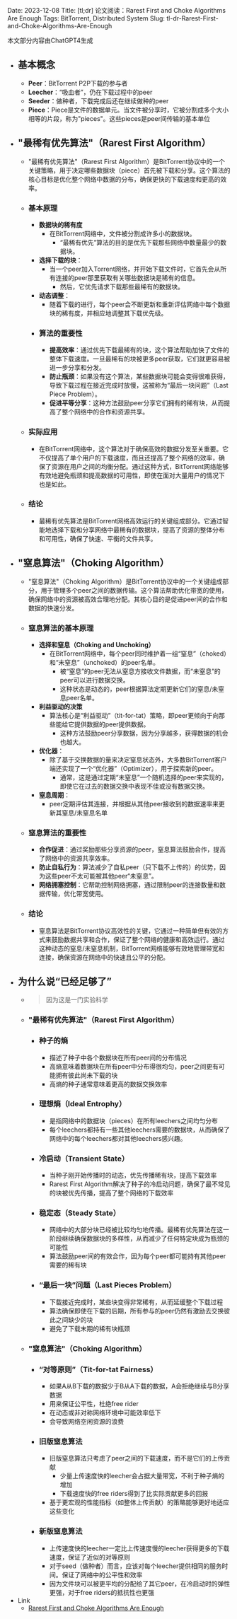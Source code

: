 Date: 2023-12-08
Title: [tl;dr] 论文阅读：Rarest First and Choke Algorithms Are Enough
Tags: BitTorrent, Distributed System
Slug: tl-dr-Rarest-First-and-Choke-Algorithms-Are-Enough

<div class="alert alert-info" role="alert">本文部分内容由ChatGPT4生成</div>

- ## 基本概念
	- **Peer**：BitTorrent P2P下载的参与者
	- **Leecher**：“吸血者”，仍在下载过程中的peer
	- **Seeder**：做种者，下载完成后还在继续做种的peer
	- **Piece**：Piece是文件的数据单元。当文件被分享时，它被分割成多个大小相等的片段，称为"pieces"。这些pieces是peer间传输的基本单位
- ## "最稀有优先算法"（Rarest First Algorithm）
	- "最稀有优先算法"（Rarest First Algorithm）是BitTorrent协议中的一个关键策略，用于决定哪些数据块（piece）首先被下载和分享。这个算法的核心目标是优化整个网络中数据的分布，确保更快的下载速度和更高的效率。
	- ### 基本原理
		- **数据块的稀有度**
			- 在BitTorrent网络中，文件被分割成许多小的数据块。
				- “最稀有优先”算法的目的是优先下载那些网络中数量最少的数据块。
		- **选择下载的块**：
			- 当一个peer加入Torrent网络，并开始下载文件时，它首先会从所有连接的peer那里获取有关哪些数据块是稀有的信息。
				- 然后，它优先请求下载那些最稀有的数据块。
		- **动态调整**：
			- 随着下载的进行，每个peer会不断更新和重新评估网络中每个数据块的稀有度，并相应地调整其下载优先级。
		- ### 算法的重要性
			- **提高效率**：通过优先下载最稀有的块，这个算法帮助加快了文件的整体下载速度。一旦最稀有的块被更多peer获取，它们就更容易被进一步分享和分发。
			- **防止瓶颈**：如果没有这个算法，某些数据块可能会变得很难获得，导致下载过程在接近完成时放慢，这被称为“最后一块问题”（Last Piece Problem）。
			- **促进平等分享**：这种方法鼓励peer分享它们拥有的稀有块，从而提高了整个网络中的合作和资源共享。
	- ### 实际应用
		- 在BitTorrent网络中，这个算法对于确保高效的数据分发至关重要。它不仅提高了单个用户的下载速度，而且还提高了整个网络的效率，确保了资源在用户之间的均衡分配。通过这种方式，BitTorrent网络能够有效地避免瓶颈和提高数据的可用性，即使在面对大量用户的情况下也是如此。
	- ### 结论
		- 最稀有优先算法是BitTorrent网络高效运行的关键组成部分。它通过智能地选择下载和分享网络中最稀有的数据块，提高了资源的整体分布和可用性，确保了快速、平衡的文件共享。
- ## "窒息算法"（Choking Algorithm）
	- "窒息算法"（Choking Algorithm）是BitTorrent协议中的一个关键组成部分，用于管理多个peer之间的数据传输。这个算法帮助优化带宽的使用，确保网络中的资源被高效合理地分配。其核心目的是促进peer间的合作和数据的快速分发。
	- ### 窒息算法的基本原理
		- **选择和窒息（Choking and Unchoking）**
			- 在BitTorrent网络中，每个peer同时维护着一组“窒息”（choked）和“未窒息”（unchoked）的peer名单。
				- 被“窒息”的peer无法从窒息方接收文件数据，而“未窒息”的peer可以进行数据交换。
				- 这种状态是动态的，peer根据算法定期更新它们的窒息/未窒息peer名单。
		- **利益驱动的决策**
			- 算法核心是“利益驱动”（tit-for-tat）策略，即peer更倾向于向那些能给它提供数据的peer提供数据。
				- 这种方法鼓励peer分享数据，因为分享越多，获得数据的机会也越大。
		- **优化器**：
			- 除了基于交换数据的量来决定窒息状态外，大多数BitTorrent客户端还实现了一个“优化器”（Optimizer），用于探索新的peer。
				- 通常，这是通过定期“未窒息”一个随机选择的peer来实现的，即使它在过去的数据交换中表现不佳或没有数据交换。
		- **窒息周期**：
			- peer定期评估其连接，并根据从其他peer接收到的数据速率来更新其窒息/未窒息名单
	- ### 窒息算法的重要性
		- **合作促进**：通过奖励那些分享资源的peer，窒息算法鼓励合作，提高了网络中的资源共享效率。
		- **防止自私行为**：算法减少了自私peer（只下载不上传的）的优势，因为这些peer不太可能被其他peer“未窒息”。
		- **网络拥塞控制**：它帮助控制网络拥塞，通过限制peer的连接数量和数据传输，优化带宽使用。
	- ### 结论
		- 窒息算法是BitTorrent协议高效性的关键，它通过一种简单但有效的方式来鼓励数据共享和合作，保证了整个网络的健康和高效运行。通过这种动态的窒息/未窒息机制，BitTorrent网络能够有效地管理带宽和连接，确保资源在网络中的快速且公平的分配。
- ## 为什么说“已经足够了”
	- > 因为这是一门实验科学
	- ### "最稀有优先算法"（Rarest First Algorithm）
		- ### 种子的熵
			- 描述了种子中各个数据块在所有peer间的分布情况
			- 高熵意味着数据块在所有peer中分布得很均匀，peer之间更有可能拥有彼此尚未下载的块
			- 高熵的种子通常意味着更高的数据交换效率
		- ### 理想熵（Ideal Entrophy）
			- 是指网络中的数据块（pieces）在所有leechers之间均匀分布
			- 每个leechers都持有一些其他leechers需要的数据块，从而确保了网络中的每个leechers都对其他leechers感兴趣。
		- ### 冷启动（Transient State）
			- 当种子刚开始传播时的动态，优先传播稀有块，提高下载效率
			- Rarest First Algorithm解决了种子的冷启动问题，确保了最不常见的块被优先传播，提高了整个网络的下载效率
		- ### 稳定态（Steady State）
			- 网络中的大部分块已经被比较均匀地传播。最稀有优先算法在这一阶段继续确保数据块的多样性，从而减少了任何特定块成为瓶颈的可能性
			- 算法鼓励peer间的有效合作，因为每个peer都可能持有其他peer需要的稀有块
		- ### “最后一块”问题（Last Pieces Problem）
			- 下载接近完成时，某些块变得非常稀有，从而延缓整个下载过程
			- 算法确保即使在下载的后期，所有参与的peer仍然有激励去交换彼此之间缺少的块
			- 避免了下载末期的稀有块瓶颈
	- ### "窒息算法"（Choking Algorithm）
		- ### “对等原则”（Tit-for-tat Fairness）
			- 如果A从B下载的数据少于B从A下载的数据，A会拒绝继续与B分享数据
			- 用来保证公平性，杜绝free rider
			- 在动态或非对称网络环境中可能效率低下
			- 会导致网络空闲资源的浪费
		- ### 旧版窒息算法
			- 旧版窒息算法只考虑了peer之间的下载速度，而不是它们的上传贡献
				- 少量上传速度快的leecher会占据大量带宽，不利于种子熵的增加
				- 下载速度快的free riders得到了比实际贡献更多的回报
			- 基于更宏观的性能指标（如整体上传贡献）的策略能够更好地适应这些变化
		- ### 新版窒息算法
			- 上传速度快的leecher一定比上传速度慢的leecher获得更多的下载速度，保证了近似的对等原则
			- 对于seed（做种者）而言，应该对每个leecher提供相同的服务时间。保证了网络中的公平性和效率
			- 因为文件块可以被更平均的分配给了其它peer，在冷启动时的弹性更强，对于free riders的抵抗性也更强
- Link
	- [Rarest First and Choke Algorithms Are Enough](http://conferences.sigcomm.org/imc/2006/papers/p20-legout.pdf)
